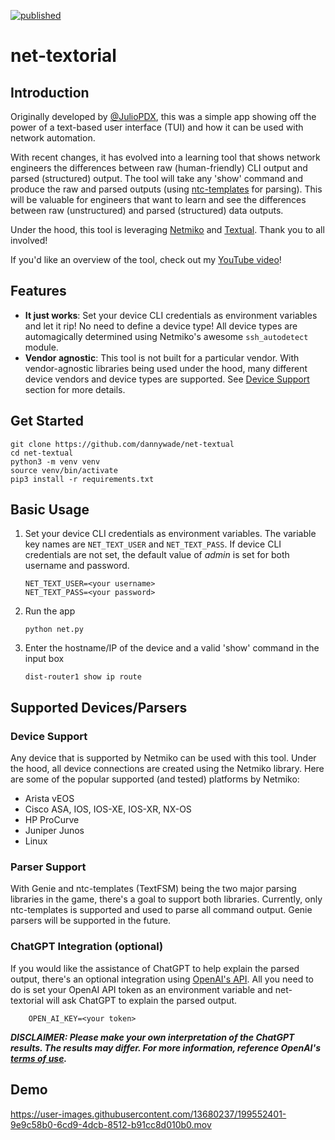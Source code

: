[![published](https://static.production.devnetcloud.com/codeexchange/assets/images/devnet-published.svg)](https://developer.cisco.com/codeexchange/github/repo/dannywade/net-textorial)

# net-textorial

## Introduction
Originally developed by [@JulioPDX](https://github.com/JulioPDX), this was a simple app showing off the power of a text-based user interface (TUI) and how it can be used with network automation.

With recent changes, it has evolved into a learning tool that shows network engineers the differences between raw (human-friendly) CLI output and parsed (structured) output. The tool will take any 'show' command and produce the raw and parsed outputs (using [ntc-templates](https://github.com/networktocode/ntc-templates) for parsing). This will be valuable for engineers that want to learn and see the differences between raw (unstructured) and parsed (structured) data outputs.

Under the hood, this tool is leveraging [Netmiko](https://github.com/ktbyers/netmiko) and [Textual](https://textual.textualize.io/). Thank you to all involved!

If you'd like an overview of the tool, check out my [YouTube video](https://youtu.be/H8uGOIK2ZqY)!

## Features
- **It just works**: Set your device CLI credentials as environment variables and let it rip! No need to define a device type! All device types are automagically determined using Netmiko's awesome `ssh_autodetect` module.
- **Vendor agnostic**: This tool is not built for a particular vendor. With vendor-agnostic libraries being used under the hood, many different device vendors and device types are supported. See [Device Support](#device-support) section for more details.

## Get Started

```shell
git clone https://github.com/dannywade/net-textual
cd net-textual
python3 -m venv venv
source venv/bin/activate
pip3 install -r requirements.txt
```

## Basic Usage

1. Set your device CLI credentials as environment variables. The variable key names are `NET_TEXT_USER` and `NET_TEXT_PASS`. If device CLI credentials are not set, the default value of *admin* is set for both username and password.

    ```shell
    NET_TEXT_USER=<your username>
    NET_TEXT_PASS=<your password>
    ```
2. Run the app

    ```shell
    python net.py
    ```
3. Enter the hostname/IP of the device and a valid 'show' command in the input box

    ```shell
    dist-router1 show ip route
    ```

## Supported Devices/Parsers

### Device Support

Any device that is supported by Netmiko can be used with this tool. Under the hood, all device connections are created using the Netmiko library. Here are some of the popular supported (and tested) platforms by Netmiko:
- Arista vEOS
- Cisco ASA, IOS, IOS-XE, IOS-XR, NX-OS
- HP ProCurve
- Juniper Junos
- Linux


### Parser Support

With Genie and ntc-templates (TextFSM) being the two major parsing libraries in the game, there's a goal to support both libraries. Currently, only ntc-templates is supported and used to parse all command output. Genie parsers will be supported in the future.

### ChatGPT Integration (optional)

If you would like the assistance of ChatGPT to help explain the parsed output, there's an optional integration using [OpenAI's API](https://openai.com/blog/openai-api). All you need to do is set your OpenAI API token as an environment variable and net-textorial will ask ChatGPT to explain the parsed output.

```shell
    OPEN_AI_KEY=<your token>
```

***DISCLAIMER: Please make your own interpretation of the ChatGPT results. The results may differ. For more information, reference OpenAI's [terms of use](https://openai.com/policies/terms-of-use).***

## Demo

https://user-images.githubusercontent.com/13680237/199552401-9e9c58b0-6cd9-4dcb-8512-b91cc8d010b0.mov

